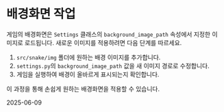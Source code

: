 # 배경화면 작업

게임의 배경화면은 `Settings` 클래스의 `background_image_path` 속성에서 지정한 이미지로 로드됩니다.
새로운 이미지를 적용하려면 다음 단계를 따르세요.

1. `src/snake/img` 폴더에 원하는 배경 이미지를 추가합니다.
2. `settings.py`의 `background_image_path` 값을 새 이미지 경로로 수정합니다.
3. 게임을 실행하여 배경이 올바르게 표시되는지 확인합니다.

이 과정을 통해 손쉽게 원하는 배경화면을 적용할 수 있습니다.

2025-06-09

